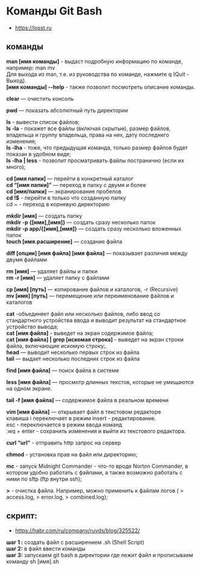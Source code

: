 # Команды Git Bash  

- https://losst.ru  

## команды   
**man [имя команды]** - выдаст подробную информацию по команде, например: man mv  
Для выхода из man, т.е. из руководства по команде, нажмите q (Quit - Выход).   
**[имя команды] --help** - также позволит посмотреть описание команды.  

**clear** — очистить консоль  

**pwd** — показать абсолютный путь директории  

**ls** - вывести список файлов;  
**ls -la** - покажет все файлы (включая скрытые), размер файлов, владельца и группу владельца, права на них, дату последнего изменения;  
**ls -lha** - тоже, что предыдущая команда, только размер файлов будет показан в удобном виде;  
**ls -lha | less** - позволит просматривать файлы постранично (если их много);  

**cd [имя папки]** — перейти в конкретный каталог  
**cd “[имя папки]”** — переход в папку с двумя и более  
**cd [имя/папки]** — экранирование пробелов  
**cd !$** - перейти в только что созданную папку  
cd ~ - переход в корневую директорию  

**mkdir [имя]** — создать папку  
**mkdir -p {[имя],[имя]}** —  создать сразу несколько папок  
**mkdir -p app/{[имя],[имя]}** — создать сразу несколько вложенных папок  
**touch [имя.расширение]** — создание файла  

**diff [опции] [имя файла] [имя файла]** — показывает различия между двумя файлами  

**rm [имя]**  — удаляет файлы и папки   
**rm -r [имя]**  — удаляет папку с файлами  

**cp [имя] [путь]** — копирование файлов и каталогов, -r (Recursive)  
**mv [имя] [путь]** — перемещение или переименование файлов и каталогов  



**cat** -объединяет файл или несколько файлов, либо ввод со стандартного устройства ввода и выводит результат на стандартное устройство вывода;  
**cat [имя файла]** - выведет на экран содержимое файла;  
**cat [имя файла] | grep [искомая строка]** - выведет на экран строки файла, включающие искомую строку;.  
**head** — выводит несколько первых строк из файла  
**tail** — выдает несколько последних строк из файла  

**find [имя файла]** — поиск файла в системе  

**less [имя файла]** — просмотр длинных текстов, которые не умещаются на одном экране.  

**tail -f [имя файла]** — содержимое файла в реальном времени  

**vim [имя файла]** — открывает файл в текстовом редакторе  
клавиша i переключает в режим insert - редактирование.  
esc - переключается в режим ввода команд  
:wq + enter - сохранить изменения и выйти из текстового редактора.  

**curl “url”** - отправить http запрос на сервер  

**chmod** - установка прав на файл или директорию;  

**mc** - запуск Midnight Commander - что-то вроде Norton Commander, в котором удобно работать с файлами, а также возможно работать с ними по sftp (ftp внутри ssh);  

**>** - очистка файла. Например, можно применить к файлам логов ( > access.log, > error.log, > combined.log);  

## скрипт: 
- https://habr.com/ru/company/ruvds/blog/325522/

**шаг 1 :** создать файл с расширением .sh (Shell Script)  
**шаг 2:** в файл ввести команды  
**шаг 3:** запускаем git bash в директории где лежит файл и прописываем команду sh [имя].sh  

